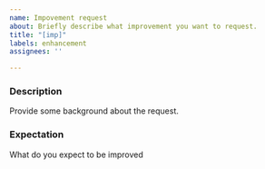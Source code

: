 ```yaml
---
name: Impovement request
about: Briefly describe what improvement you want to request.
title: "[imp]"
labels: enhancement
assignees: ''

---
```


### Description
Provide some background about the request.

### Expectation
What do you expect to be improved
